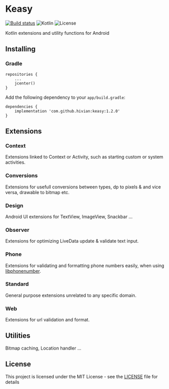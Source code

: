 # Keasy

[![Build status](https://travis-ci.org/hivian/keasy.svg?branch=master)](https://travis-ci.org/hivian/keasy)
![Kotlin](https://img.shields.io/badge/Kotlin-1.3-blue)
![License](https://img.shields.io/badge/License-MIT-blue)

Kotlin extensions and utility functions for Android

## Installing

### Gradle

```
repositories {
    ...
    jcenter()
}
```

Add the following dependency to your `app/build.gradle`:
```
dependencies {
    implementation 'com.github.hivian:keasy:1.2.0'
}
```

## Extensions

### Context

Extensions linked to Context or Activity, such as starting custom or system activities.

### Conversions

Extensions for usefull conversions between types, dp to pixels & and vice versa, drawable to bitmap etc.

### Design

Android UI extensions for TextView, ImageView, Snackbar ... 

### Observer

Extensions for optimizing LiveData update & validate text input.

### Phone

Extensions for validating and formatting phone numbers easily, when using [libphonenumber](https://github.com/google/libphonenumber).

### Standard

General purpose extensions unrelated to any specific domain.

### Web

Extensions for url validation and format.

## Utilities

Bitmap caching, Location handler ...

## License

This project is licensed under the MIT License - see the [LICENSE](LICENSE) file for details
